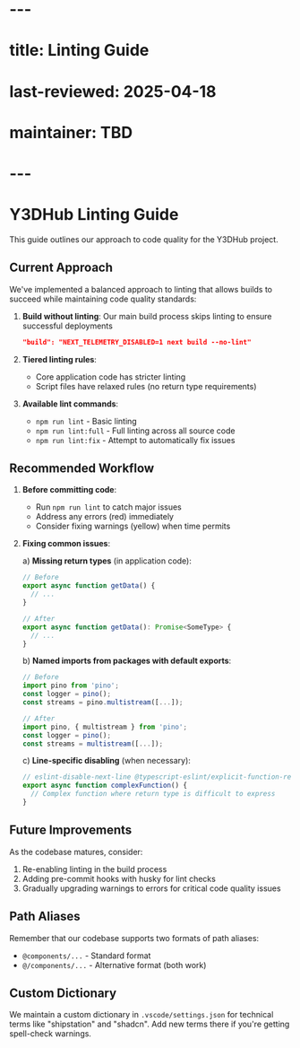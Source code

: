 # ---
# title: Linting Guide
# last-reviewed: 2025-04-18
# maintainer: TBD
# ---

# Y3DHub Linting Guide

This guide outlines our approach to code quality for the Y3DHub project.

## Current Approach

We've implemented a balanced approach to linting that allows builds to succeed while maintaining code quality standards:

1. **Build without linting**: Our main build process skips linting to ensure successful deployments
   ```json
   "build": "NEXT_TELEMETRY_DISABLED=1 next build --no-lint"
   ```

2. **Tiered linting rules**:
   - Core application code has stricter linting
   - Script files have relaxed rules (no return type requirements)

3. **Available lint commands**:
   - `npm run lint` - Basic linting
   - `npm run lint:full` - Full linting across all source code
   - `npm run lint:fix` - Attempt to automatically fix issues

## Recommended Workflow

1. **Before committing code**:
   - Run `npm run lint` to catch major issues
   - Address any errors (red) immediately
   - Consider fixing warnings (yellow) when time permits

2. **Fixing common issues**:

   a) **Missing return types** (in application code):
   ```typescript
   // Before
   export async function getData() {
     // ...
   }

   // After
   export async function getData(): Promise<SomeType> {
     // ...
   }
   ```

   b) **Named imports from packages with default exports**:
   ```typescript
   // Before
   import pino from 'pino';
   const logger = pino();
   const streams = pino.multistream([...]);

   // After
   import pino, { multistream } from 'pino';
   const logger = pino();
   const streams = multistream([...]);
   ```

   c) **Line-specific disabling** (when necessary):
   ```typescript
   // eslint-disable-next-line @typescript-eslint/explicit-function-return-type
   export async function complexFunction() {
     // Complex function where return type is difficult to express
   }
   ```

## Future Improvements

As the codebase matures, consider:

1. Re-enabling linting in the build process
2. Adding pre-commit hooks with husky for lint checks
3. Gradually upgrading warnings to errors for critical code quality issues

## Path Aliases

Remember that our codebase supports two formats of path aliases:
- `@components/...` - Standard format
- `@/components/...` - Alternative format (both work)

## Custom Dictionary

We maintain a custom dictionary in `.vscode/settings.json` for technical terms like "shipstation" and "shadcn". Add new terms there if you're getting spell-check warnings.
